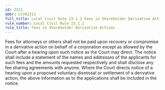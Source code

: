 ```yaml
---
id: 2311
abbr: LCVR2311
full_title: Local Civil Rule 23.1.1 Fees in Shareholder Derivative Actions
rule_number: Local Civil Rule 23.1.1
rule_title: Fees in Shareholder Derivative Actions
---
```


Fees for attorneys or others shall not be paid upon recovery or compromise in a derivative
action on behalf of a corporation except as allowed by the Court after a hearing upon such notice as
the Court may direct. The notice shall include a statement of the names and addresses of the
applicants for such fees and the amounts requested respectively and shall disclose any fee sharing
agreements with anyone. Where the Court directs notice of a hearing upon a proposed voluntary
dismissal or settlement of a derivative action, the above information as to the applications shall be
included in the notice.